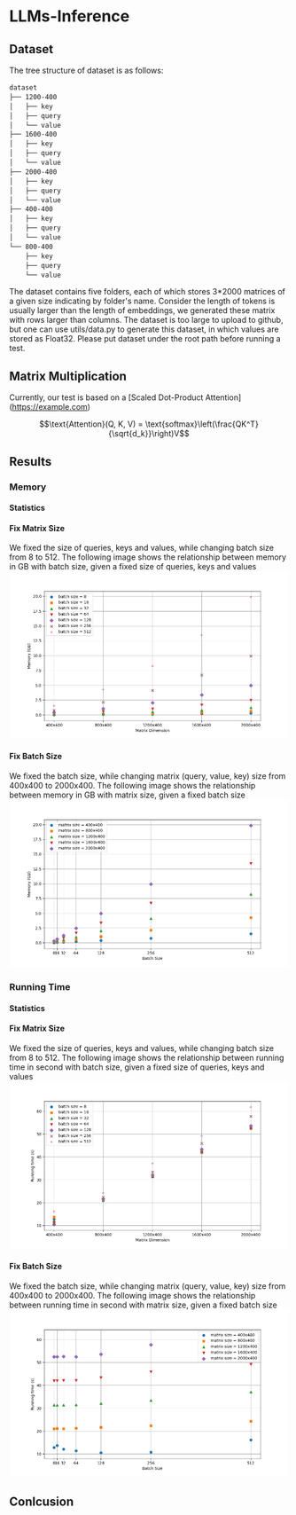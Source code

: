 # LLMs-Inference

## Dataset
The tree structure of dataset is as follows:
```bash
dataset
├── 1200-400
│   ├── key
│   ├── query
│   └── value
├── 1600-400
│   ├── key
│   ├── query
│   └── value
├── 2000-400
│   ├── key
│   ├── query
│   └── value
├── 400-400
│   ├── key
│   ├── query
│   └── value
└── 800-400
    ├── key
    ├── query
    └── value
```
The dataset contains five folders, each of which stores 3*2000 matrices of a given size indicating by folder's name. Consider the length of tokens is usually larger than the length of embeddings, we generated these matrix with rows larger than columns. The dataset is too large to upload to github, but one can use utils/data.py to generate this dataset, in which values are stored as Float32. Please put dataset under the root path before running a test.

## Matrix Multiplication
Currently, our test is based on a [Scaled Dot-Product Attention] (https://example.com)
```math
\text{Attention}(Q, K, V) = \text{softmax}\left(\frac{QK^T}{\sqrt{d_k}}\right)V
```

## Results

### Memory

#### Statistics

#### Fix Matrix Size
We fixed the size of queries, keys and values, while changing batch size from 8 to 512. The following image shows the relationship between memory in GB with batch size, given a fixed size of queries, keys and values
![Memory & Matrix Size](results/images/memory_matrix_size.png)

#### Fix Batch Size
We fixed the batch size, while changing matrix (query, value, key) size from 400x400 to 2000x400. The following image shows the relationship between memory in GB with matrix size, given a fixed batch size
![Memory & Batch Size](results/images/memory_batch_size.png)


### Running Time

#### Statistics

#### Fix Matrix Size
We fixed the size of queries, keys and values, while changing batch size from 8 to 512. The following image shows the relationship between running time in second with batch size, given a fixed size of queries, keys and values
![Running time & Matrix Size](results/images/time_matrix_size.png)

#### Fix Batch Size
We fixed the batch size, while changing matrix (query, value, key) size from 400x400 to 2000x400. The following image shows the relationship between running time in second with matrix size, given a fixed batch size
![Running time & Batch Size](results/images/time_batch_size.png)




## Conlcusion